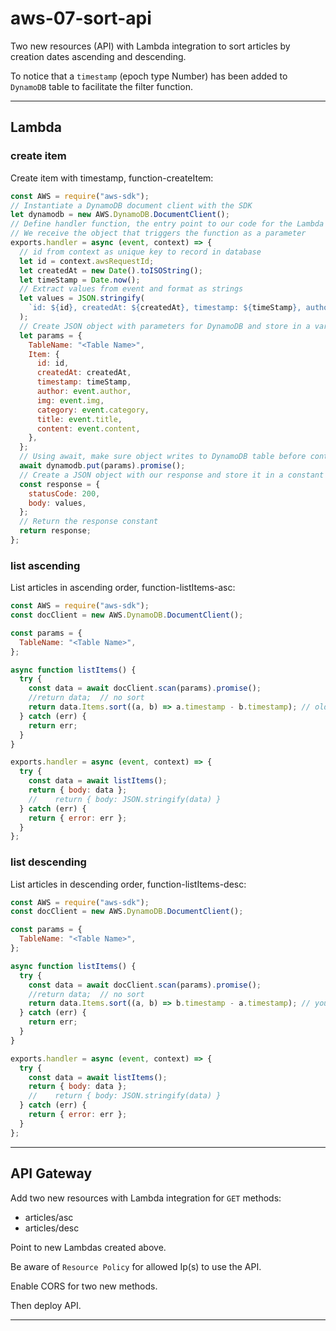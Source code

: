 # aws-07-sort-api

Two new resources (API) with Lambda integration to sort articles by creation dates ascending and descending.

To notice that a `timestamp` (epoch type Number) has been added to `DynamoDB` table to facilitate the filter function.

---

## Lambda

### create item

Create item with timestamp, function-createItem:

```js
const AWS = require("aws-sdk");
// Instantiate a DynamoDB document client with the SDK
let dynamodb = new AWS.DynamoDB.DocumentClient();
// Define handler function, the entry point to our code for the Lambda service
// We receive the object that triggers the function as a parameter
exports.handler = async (event, context) => {
  // id from context as unique key to record in database
  let id = context.awsRequestId;
  let createdAt = new Date().toISOString();
  let timeStamp = Date.now();
  // Extract values from event and format as strings
  let values = JSON.stringify(
    `id: ${id}, createdAt: ${createdAt}, timestamp: ${timeStamp}, author: ${event.author}, img: ${event.img}, category: ${event.category}, title: ${event.title}, content: ${event.content}`
  );
  // Create JSON object with parameters for DynamoDB and store in a variable
  let params = {
    TableName: "<Table Name>",
    Item: {
      id: id,
      createdAt: createdAt,
      timestamp: timeStamp,
      author: event.author,
      img: event.img,
      category: event.category,
      title: event.title,
      content: event.content,
    },
  };
  // Using await, make sure object writes to DynamoDB table before continuing execution
  await dynamodb.put(params).promise();
  // Create a JSON object with our response and store it in a constant
  const response = {
    statusCode: 200,
    body: values,
  };
  // Return the response constant
  return response;
};
```

### list ascending

List articles in ascending order, function-listItems-asc:

```js
const AWS = require("aws-sdk");
const docClient = new AWS.DynamoDB.DocumentClient();

const params = {
  TableName: "<Table Name>",
};

async function listItems() {
  try {
    const data = await docClient.scan(params).promise();
    //return data;  // no sort
    return data.Items.sort((a, b) => a.timestamp - b.timestamp); // oldest (asc) date on top
  } catch (err) {
    return err;
  }
}

exports.handler = async (event, context) => {
  try {
    const data = await listItems();
    return { body: data };
    //    return { body: JSON.stringify(data) }
  } catch (err) {
    return { error: err };
  }
};
```

### list descending

List articles in descending order, function-listItems-desc:

```js
const AWS = require("aws-sdk");
const docClient = new AWS.DynamoDB.DocumentClient();

const params = {
  TableName: "<Table Name>",
};

async function listItems() {
  try {
    const data = await docClient.scan(params).promise();
    //return data;  // no sort
    return data.Items.sort((a, b) => b.timestamp - a.timestamp); // youngest (desc) date on top
  } catch (err) {
    return err;
  }
}

exports.handler = async (event, context) => {
  try {
    const data = await listItems();
    return { body: data };
    //    return { body: JSON.stringify(data) }
  } catch (err) {
    return { error: err };
  }
};
```

---

## API Gateway

Add two new resources with Lambda integration for `GET` methods:

- articles/asc
- articles/desc

Point to new Lambdas created above.

Be aware of `Resource Policy` for allowed Ip(s) to use the API.

Enable CORS for two new methods.

Then deploy API.

---
